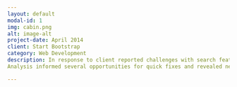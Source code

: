 ```yaml
---
layout: default
modal-id: 1
img: cabin.png
alt: image-alt
project-date: April 2014
client: Start Bootstrap
category: Web Development
description: In response to client reported challenges with search features, targeted navigation flow metrics were analyized to quantify specific issues. 
Analysis informed several opportunities for quick fixes and revealed need for further surveys/interviews with various user segments - those qualitative findings drove subsequent UX/UI design projects.

---
```

